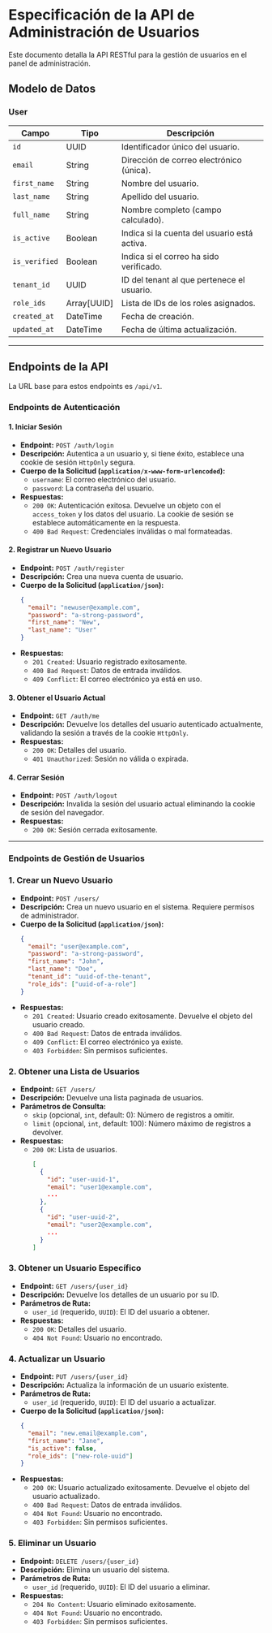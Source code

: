 # Especificación de la API de Administración de Usuarios

Este documento detalla la API RESTful para la gestión de usuarios en el panel de administración.

## Modelo de Datos

### User

| Campo | Tipo | Descripción |
| --- | --- | --- |
| `id` | UUID | Identificador único del usuario. |
| `email` | String | Dirección de correo electrónico (única). |
| `first_name` | String | Nombre del usuario. |
| `last_name` | String | Apellido del usuario. |
| `full_name` | String | Nombre completo (campo calculado). |
| `is_active` | Boolean | Indica si la cuenta del usuario está activa. |
| `is_verified` | Boolean | Indica si el correo ha sido verificado. |
| `tenant_id` | UUID | ID del tenant al que pertenece el usuario. |
| `role_ids` | Array[UUID] | Lista de IDs de los roles asignados. |
| `created_at` | DateTime | Fecha de creación. |
| `updated_at` | DateTime | Fecha de última actualización. |

---

## Endpoints de la API

La URL base para estos endpoints es `/api/v1`.

### Endpoints de Autenticación

#### 1. Iniciar Sesión

- **Endpoint:** `POST /auth/login`
- **Descripción:** Autentica a un usuario y, si tiene éxito, establece una cookie de sesión `HttpOnly` segura.
- **Cuerpo de la Solicitud (`application/x-www-form-urlencoded`):**
  - `username`: El correo electrónico del usuario.
  - `password`: La contraseña del usuario.
- **Respuestas:**
  - `200 OK`: Autenticación exitosa. Devuelve un objeto con el `access_token` y los datos del usuario. La cookie de sesión se establece automáticamente en la respuesta.
  - `400 Bad Request`: Credenciales inválidas o mal formateadas.

#### 2. Registrar un Nuevo Usuario

- **Endpoint:** `POST /auth/register`
- **Descripción:** Crea una nueva cuenta de usuario.
- **Cuerpo de la Solicitud (`application/json`):**
  ```json
  {
    "email": "newuser@example.com",
    "password": "a-strong-password",
    "first_name": "New",
    "last_name": "User"
  }
  ```
- **Respuestas:**
  - `201 Created`: Usuario registrado exitosamente.
  - `400 Bad Request`: Datos de entrada inválidos.
  - `409 Conflict`: El correo electrónico ya está en uso.

#### 3. Obtener el Usuario Actual

- **Endpoint:** `GET /auth/me`
- **Descripción:** Devuelve los detalles del usuario autenticado actualmente, validando la sesión a través de la cookie `HttpOnly`.
- **Respuestas:**
  - `200 OK`: Detalles del usuario.
  - `401 Unauthorized`: Sesión no válida o expirada.

#### 4. Cerrar Sesión

- **Endpoint:** `POST /auth/logout`
- **Descripción:** Invalida la sesión del usuario actual eliminando la cookie de sesión del navegador.
- **Respuestas:**
  - `200 OK`: Sesión cerrada exitosamente.

---

### Endpoints de Gestión de Usuarios

### 1. Crear un Nuevo Usuario

- **Endpoint:** `POST /users/`
- **Descripción:** Crea un nuevo usuario en el sistema. Requiere permisos de administrador.
- **Cuerpo de la Solicitud (`application/json`):**
  ```json
  {
    "email": "user@example.com",
    "password": "a-strong-password",
    "first_name": "John",
    "last_name": "Doe",
    "tenant_id": "uuid-of-the-tenant",
    "role_ids": ["uuid-of-a-role"]
  }
  ```
- **Respuestas:**
  - `201 Created`: Usuario creado exitosamente. Devuelve el objeto del usuario creado.
  - `400 Bad Request`: Datos de entrada inválidos.
  - `409 Conflict`: El correo electrónico ya existe.
  - `403 Forbidden`: Sin permisos suficientes.

### 2. Obtener una Lista de Usuarios

- **Endpoint:** `GET /users/`
- **Descripción:** Devuelve una lista paginada de usuarios.
- **Parámetros de Consulta:**
  - `skip` (opcional, `int`, default: 0): Número de registros a omitir.
  - `limit` (opcional, `int`, default: 100): Número máximo de registros a devolver.
- **Respuestas:**
  - `200 OK`: Lista de usuarios.
    ```json
    [
      {
        "id": "user-uuid-1",
        "email": "user1@example.com",
        ...
      },
      {
        "id": "user-uuid-2",
        "email": "user2@example.com",
        ...
      }
    ]
    ```

### 3. Obtener un Usuario Específico

- **Endpoint:** `GET /users/{user_id}`
- **Descripción:** Devuelve los detalles de un usuario por su ID.
- **Parámetros de Ruta:**
  - `user_id` (requerido, `UUID`): El ID del usuario a obtener.
- **Respuestas:**
  - `200 OK`: Detalles del usuario.
  - `404 Not Found`: Usuario no encontrado.

### 4. Actualizar un Usuario

- **Endpoint:** `PUT /users/{user_id}`
- **Descripción:** Actualiza la información de un usuario existente.
- **Parámetros de Ruta:**
  - `user_id` (requerido, `UUID`): El ID del usuario a actualizar.
- **Cuerpo de la Solicitud (`application/json`):**
  ```json
  {
    "email": "new.email@example.com",
    "first_name": "Jane",
    "is_active": false,
    "role_ids": ["new-role-uuid"]
  }
  ```
- **Respuestas:**
  - `200 OK`: Usuario actualizado exitosamente. Devuelve el objeto del usuario actualizado.
  - `400 Bad Request`: Datos de entrada inválidos.
  - `404 Not Found`: Usuario no encontrado.
  - `403 Forbidden`: Sin permisos suficientes.

### 5. Eliminar un Usuario

- **Endpoint:** `DELETE /users/{user_id}`
- **Descripción:** Elimina un usuario del sistema.
- **Parámetros de Ruta:**
  - `user_id` (requerido, `UUID`): El ID del usuario a eliminar.
- **Respuestas:**
  - `204 No Content`: Usuario eliminado exitosamente.
  - `404 Not Found`: Usuario no encontrado.
  - `403 Forbidden`: Sin permisos suficientes.
